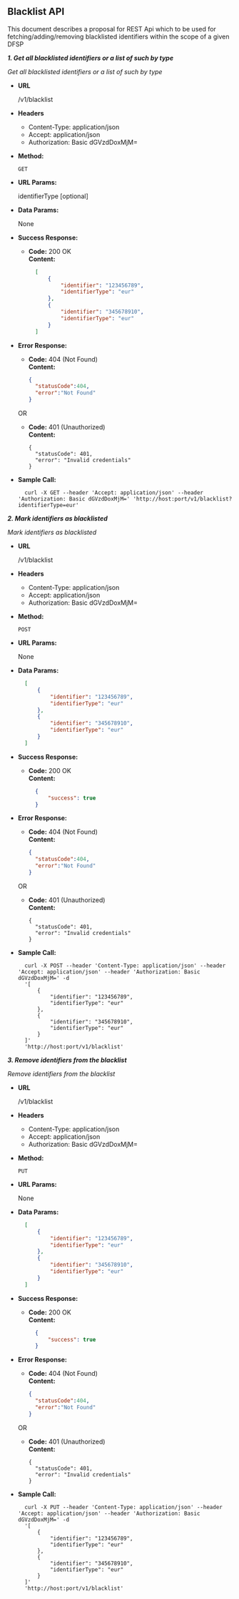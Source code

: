 **Blacklist API**
----

This document describes a proposal for REST Api which to be used for fetching/adding/removing blacklisted identifiers within the scope of a given DFSP

***1. Get all blacklisted identifiers or a list of such by type***

  *Get all blacklisted identifiers or a list of such by type*

* **URL**

  /v1/blacklist

* **Headers**

  * Content-Type: application/json
  * Accept: application/json
  * Authorization: Basic dGVzdDoxMjM=

* **Method:**

  `GET`

* **URL Params:**

  identifierType [optional]

* **Data Params:**

  None

* **Success Response:**

  * **Code:** 200 OK<br />
    **Content:**
    ```json
      [
          {
              "identifier": "123456789",
              "identifierType": "eur"
          },
          {
              "identifier": "345678910",
              "identifierType": "eur"
          }
      ]
    ```

* **Error Response:**

  * **Code:** 404 (Not Found)<br />
    **Content:**
    ```json
    {
      "statusCode":404,
      "error":"Not Found"
    }
    ```

  OR

  * **Code:** 401 (Unauthorized) <br />
    **Content:**
    ```
    {
      "statusCode": 401,
      "error": "Invalid credentials"
    }
    ```

* **Sample Call:**

  ```curl
    curl -X GET --header 'Accept: application/json' --header 'Authorization: Basic dGVzdDoxMjM=' 'http://host:port/v1/blacklist?identifierType=eur'
  ```


***2. Mark identifiers as blacklisted***

  *Mark identifiers as blacklisted*

* **URL**

  /v1/blacklist

* **Headers**

  * Content-Type: application/json
  * Accept: application/json
  * Authorization: Basic dGVzdDoxMjM=

* **Method:**

  `POST`

* **URL Params:**

  None

* **Data Params:**

  ```json
    [
        {
            "identifier": "123456789",
            "identifierType": "eur"
        },
        {
            "identifier": "345678910",
            "identifierType": "eur"
        }
    ]
  ```

* **Success Response:**

  * **Code:** 200 OK<br />
    **Content:**
    ```json
      {
          "success": true
      }
    ```

* **Error Response:**

  * **Code:** 404 (Not Found)<br />
    **Content:**
    ```json
    {
      "statusCode":404,
      "error":"Not Found"
    }
    ```

  OR

  * **Code:** 401 (Unauthorized) <br />
    **Content:**
    ```
    {
      "statusCode": 401,
      "error": "Invalid credentials"
    }
    ```

* **Sample Call:**

  ```curl
    curl -X POST --header 'Content-Type: application/json' --header 'Accept: application/json' --header 'Authorization: Basic dGVzdDoxMjM=' -d
    '[
        {
            "identifier": "123456789",
            "identifierType": "eur"
        },
        {
            "identifier": "345678910",
            "identifierType": "eur"
        }
    ]'
    'http://host:port/v1/blacklist'
  ```

***3. Remove identifiers from the blacklist***

  *Remove identifiers from the blacklist*

* **URL**

  /v1/blacklist

* **Headers**

  * Content-Type: application/json
  * Accept: application/json
  * Authorization: Basic dGVzdDoxMjM=


* **Method:**

  `PUT`

* **URL Params:**

  None

* **Data Params:**

  ```json
    [
        {
            "identifier": "123456789",
            "identifierType": "eur"
        },
        {
            "identifier": "345678910",
            "identifierType": "eur"
        }
    ]
  ```

* **Success Response:**

  * **Code:** 200 OK<br />
    **Content:**
    ```json
      {
          "success": true
      }
    ```

* **Error Response:**

  * **Code:** 404 (Not Found)<br />
    **Content:**
    ```json
    {
      "statusCode":404,
      "error":"Not Found"
    }
    ```

  OR

  * **Code:** 401 (Unauthorized) <br />
    **Content:**
    ```
    {
      "statusCode": 401,
      "error": "Invalid credentials"
    }
    ```

* **Sample Call:**

  ```curl
    curl -X PUT --header 'Content-Type: application/json' --header 'Accept: application/json' --header 'Authorization: Basic dGVzdDoxMjM=' -d
    '[
        {
            "identifier": "123456789",
            "identifierType": "eur"
        },
        {
            "identifier": "345678910",
            "identifierType": "eur"
        }
    ]'
    'http://host:port/v1/blacklist'
  ```
